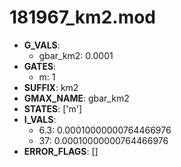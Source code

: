 # 181967_km2.mod

- **G_VALS**:
  - gbar_km2: 0.0001
- **GATES**:
  - m: 1
- **SUFFIX**: km2
- **GMAX_NAME**: gbar_km2
- **STATES**: ['m']
- **I_VALS**:
  - 6.3: 0.00010000000764466976
  - 37: 0.00010000000764466976
- **ERROR_FLAGS**: []
